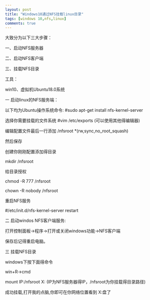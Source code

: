 ```yaml
---
layout: post
title: "Windows10通过NFS挂载linux目录"
tags: [windows 10,nfs,linux]
comments: true
---
```


大致分为以下三大步骤：

一、启动NFS服务器

二、启动NFS客户端

三、挂载NFS目录

工具：

win10、虚拟机Ubuntu18.0系统

一 启动linux的NFS服务端：

以下均为Ubuntu操作系统命令: #sudo apt-get install nfs-kernel-server

选择你需要挂载的文件系统  #vim /etc/exports   (可以使用其他得编辑器)

编辑配置文件最后一行添加    /nfsroot  *(rw,sync,no_root_squash)  

然后保存

创建你刚刚配置添加得目录

mkdir /nfsroot

给目录授权

chmod -R 777 /nfsroot

chown -R nobody /nfsroot

重启NFS服务

#/etc/init.d/nfs-kernel-server restart

二 启动windos NFS客户端服务:

打开控制面板->程序->打开或关闭windows功能->NFS客户端

保存后记得重启电脑。

三 挂载NFS目录

windows下按下面得命令

win+R->cmd

mount IP:/nfsroot X:    (IP为NFS服务器得IP，/nfsroot为你挂载得目录路径)

成功挂载,打开我的点脑,你即可在你网络位置看到 X:盘了